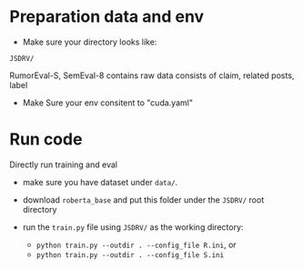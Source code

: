 # Preparation data and env
* Make sure your directory looks like:
```
JSDRV/
```
RumorEval-S, SemEval-8 contains raw data consists of claim, related posts, label

* Make Sure your env consitent to "cuda.yaml"

# Run code
Directly run training and eval  
* make sure you have dataset under `data/`.  
* download `roberta_base` and put this folder under the `JSDRV/` root directory

* run the `train.py` file using `JSDRV/` as the working directory:
  * `python train.py --outdir . --config_file R.ini`, or
  * `python train.py --outdir . --config_file S.ini`


